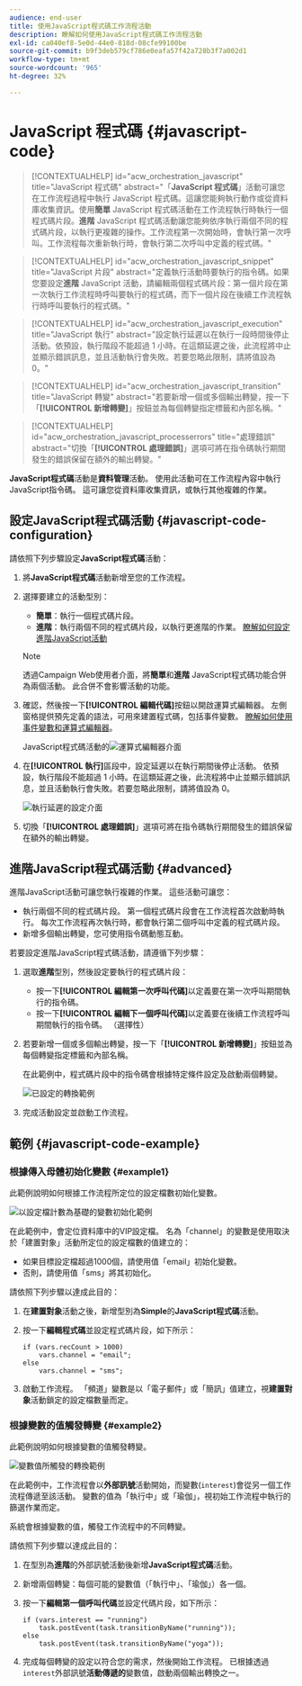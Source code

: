 ```yaml
---
audience: end-user
title: 使用JavaScript程式碼工作流程活動
description: 瞭解如何使用JavaScript程式碼工作流程活動
exl-id: ca040ef8-5e0d-44e0-818d-08cfe99100be
source-git-commit: b9f3deb579cf786e0eafa57f42a728b3f7a002d1
workflow-type: tm+mt
source-wordcount: '965'
ht-degree: 32%

---
```


# JavaScript 程式碼 {#javascript-code}

>[!CONTEXTUALHELP]
>id="acw_orchestration_javascript"
>title="JavaScript 程式碼"
>abstract="「**JavaScript 程式碼**」活動可讓您在工作流程過程中執行 JavaScript 程式碼。這讓您能夠執行動作或從資料庫收集資訊。使用&#x200B;**簡單** JavaScript 程式碼活動在工作流程執行時執行一個程式碼片段。**進階** JavaScript 程式碼活動讓您能夠依序執行兩個不同的程式碼片段，以執行更複雜的操作。工作流程第一次開始時，會執行第一次呼叫。工作流程每次重新執行時，會執行第二次呼叫中定義的程式碼。"

>[!CONTEXTUALHELP]
>id="acw_orchestration_javascript_snippet"
>title="JavaScript 片段"
>abstract="定義執行活動時要執行的指令碼。如果您要設定&#x200B;**進階** JavaScript 活動，請編輯兩個程式碼片段：第一個片段在第一次執行工作流程時呼叫要執行的程式碼，而下一個片段在後續工作流程執行時呼叫要執行的程式碼。"

>[!CONTEXTUALHELP]
>id="acw_orchestration_javascript_execution"
>title="JavaScript 執行"
>abstract="設定執行延遲以在執行一段時間後停止活動。依預設，執行階段不能超過 1 小時。在這類延遲之後，此流程將中止並顯示錯誤訊息，並且活動執行會失敗。若要忽略此限制，請將值設為 0。"

>[!CONTEXTUALHELP]
>id="acw_orchestration_javascript_transition"
>title="JavaScript 轉變"
>abstract="若要新增一個或多個輸出轉變，按一下「**[!UICONTROL 新增轉變]**」按鈕並為每個轉變指定標籤和內部名稱。"

>[!CONTEXTUALHELP]
>id="acw_orchestration_javascript_processerrors"
>title="處理錯誤"
>abstract="切換「**[!UICONTROL 處理錯誤]**」選項可將在指令碼執行期間發生的錯誤保留在額外的輸出轉變。"

**JavaScript程式碼**&#x200B;活動是&#x200B;**資料管理**&#x200B;活動。 使用此活動可在工作流程內容中執行JavaScript指令碼。 這可讓您從資料庫收集資訊，或執行其他複雜的作業。

## 設定JavaScript程式碼活動 {#javascript-code-configuration}

請依照下列步驟設定&#x200B;**JavaScript程式碼**&#x200B;活動：

1. 將&#x200B;**JavaScript程式碼**&#x200B;活動新增至您的工作流程。

1. 選擇要建立的活動型別：

   * **簡單**：執行一個程式碼片段。
   * **進階**：執行兩個不同的程式碼片段，以執行更進階的作業。 [瞭解如何設定進階JavaScript活動](#advanced)

   >[!NOTE]
   >
   >透過Campaign Web使用者介面，將&#x200B;**簡單**&#x200B;和&#x200B;**進階** JavaScript程式碼功能合併為兩個活動。 此合併不會影響活動的功能。

1. 確認，然後按一下&#x200B;**[!UICONTROL 編輯代碼]**&#x200B;按鈕以開啟運算式編輯器。 左側窗格提供預先定義的語法，可用來建置程式碼，包括事件變數。 [瞭解如何使用事件變數和運算式編輯器](../event-variables.md)。

   JavaScript程式碼活動的![運算式編輯器介面](../assets/javascript-editor.png)

1. 在&#x200B;**[!UICONTROL 執行]**&#x200B;區段中，設定延遲以在執行期間後停止活動。 依預設，執行階段不能超過 1 小時。在這類延遲之後，此流程將中止並顯示錯誤訊息，並且活動執行會失敗。若要忽略此限制，請將值設為 0。

   ![執行延遲的設定介面](../assets/javascript-config.png)

1. 切換「**[!UICONTROL 處理錯誤]**」選項可將在指令碼執行期間發生的錯誤保留在額外的輸出轉變。

## 進階JavaScript程式碼活動 {#advanced}

進階JavaScript活動可讓您執行複雜的作業。 這些活動可讓您：

* 執行兩個不同的程式碼片段。 第一個程式碼片段會在工作流程首次啟動時執行。 每次工作流程再次執行時，都會執行第二個呼叫中定義的程式碼片段。
* 新增多個輸出轉變，您可使用指令碼動態互動。

若要設定進階JavaScript程式碼活動，請遵循下列步驟：

1. 選取&#x200B;**進階**&#x200B;型別，然後設定要執行的程式碼片段：

   * 按一下&#x200B;**[!UICONTROL 編輯第一次呼叫代碼]**&#x200B;以定義要在第一次呼叫期間執行的指令碼。
   * 按一下&#x200B;**[!UICONTROL 編輯下一個呼叫代碼]**&#x200B;以定義要在後續工作流程呼叫期間執行的指令碼。 （選擇性）

1. 若要新增一個或多個輸出轉變，按一下「**[!UICONTROL 新增轉變]**」按鈕並為每個轉變指定標籤和內部名稱。

   在此範例中，程式碼片段中的指令碼會根據特定條件設定及啟動兩個轉變。

   ![已設定的轉換範例](../assets/javascript-transitions.png)

1. 完成活動設定並啟動工作流程。

## 範例 {#javascript-code-example}

### 根據傳入母體初始化變數 {#example1}

此範例說明如何根據工作流程所定位的設定檔數初始化變數。

![以設定檔計數為基礎的變數初始化範例](../assets/javascript-example1.png)

在此範例中，會定位資料庫中的VIP設定檔。 名為「channel」的變數是使用取決於「建置對象」活動所定位的設定檔數的值建立的：

* 如果目標設定檔超過1000個，請使用值「email」初始化變數。
* 否則，請使用值「sms」將其初始化。

請依照下列步驟以達成此目的：

1. 在&#x200B;**建置對象**&#x200B;活動之後，新增型別為&#x200B;**Simple**&#x200B;的&#x200B;**JavaScript程式碼**&#x200B;活動。

1. 按一下&#x200B;**編輯程式碼**&#x200B;並設定程式碼片段，如下所示：

   ```
   if (vars.recCount > 1000)
       vars.channel = "email";
   else
       vars.channel = "sms";
   ```

1. 啟動工作流程。 「頻道」變數是以「電子郵件」或「簡訊」值建立，視&#x200B;**建置對象**&#x200B;活動鎖定的設定檔數量而定。

### 根據變數的值觸發轉變 {#example2}

此範例說明如何根據變數的值觸發轉變。

![變數值所觸發的轉換範例](../assets/javascript-example2-transitions.png)

在此範例中，工作流程會以&#x200B;**外部訊號**&#x200B;活動開始，而變數(`interest`)會從另一個工作流程傳遞至該活動。 變數的值為「執行中」或「瑜伽」，視初始工作流程中執行的篩選作業而定。

系統會根據變數的值，觸發工作流程中的不同轉變。

請依照下列步驟以達成此目的：

1. 在型別為&#x200B;**進階**&#x200B;的外部訊號活動後新增&#x200B;**JavaScript程式碼**&#x200B;活動。

1. 新增兩個轉變：每個可能的變數值（「執行中」、「瑜伽」）各一個。

1. 按一下&#x200B;**編輯第一個呼叫代碼**&#x200B;並設定代碼片段，如下所示：

   ```
   if (vars.interest == "running")
       task.postEvent(task.transitionByName("running"));
   else
       task.postEvent(task.transitionByName("yoga"));
   ```

1. 完成每個轉變的設定以符合您的需求，然後開始工作流程。 已根據透過`interest`外部訊號&#x200B;**活動傳遞的**&#x200B;變數值，啟動兩個輸出轉換之一。